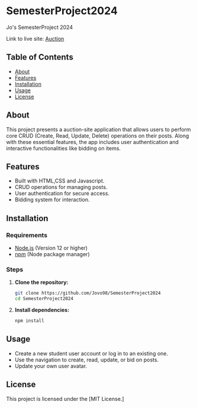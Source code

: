 # SemesterProject2024
 
Jo's SemesterProject 2024

Link to live site: [Auction](https://semester-project2024.vercel.app/)
 
## Table of Contents
 
- [About](#about)
- [Features](#features)
- [Installation](#installation)
- [Usage](#usage)
- [License](#license)
 
## About
 
This project presents a auction-site application that allows users to perform core CRUD (Create, Read, Update, Delete) operations on their posts. Along with these essential features, the app includes user authentication and interactive functionalities like bidding on items.
 
## Features
 
- Built with HTML,CSS and Javascript.
- CRUD operations for managing posts.
- User authentication for secure access.
- Bidding system for interaction.
  
## Installation
 
### Requirements
 
- [Node.js](https://nodejs.org/en) (Version 12 or higher)
- [npm](https://www.npmjs.com/) (Node package manager)
 
### Steps

1. **Clone the repository:**
   ```bash
   git clone https://github.com/Jovo98/SemesterProject2024
   cd SemesterProject2024
2. **Install dependencies:**
   ```bash
   npm install

## Usage
 
- Create a new student user account or log in to an existing one.
- Use the navigation to create, read, update, or bid on posts.
- Update your own user avatar.

## License

This project is licensed under the [MIT License.]
 
